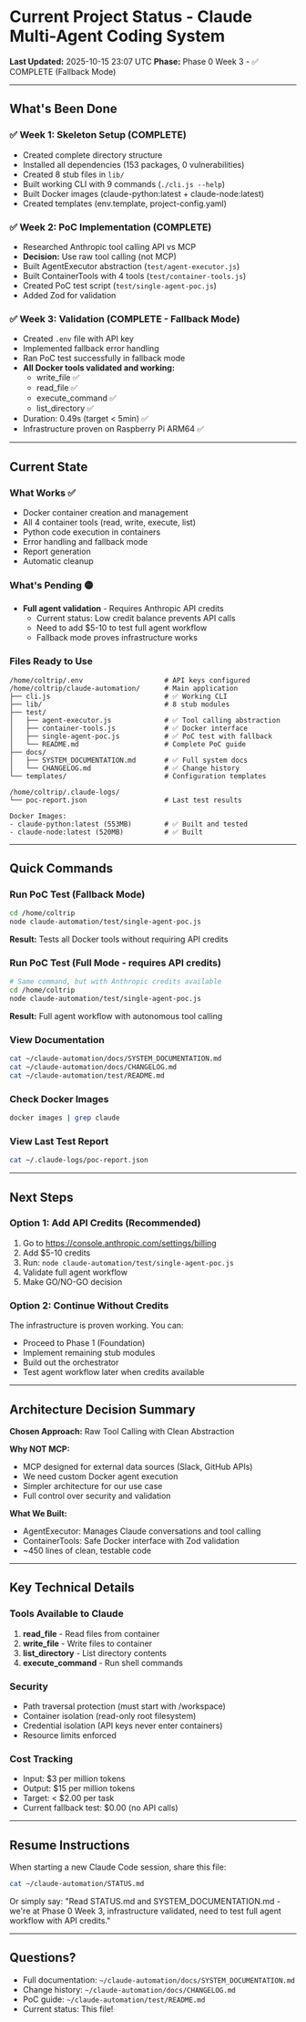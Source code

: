 # Current Project Status - Claude Multi-Agent Coding System

**Last Updated:** 2025-10-15 23:07 UTC
**Phase:** Phase 0 Week 3 - ✅ COMPLETE (Fallback Mode)

---

## What's Been Done

### ✅ Week 1: Skeleton Setup (COMPLETE)
- Created complete directory structure
- Installed all dependencies (153 packages, 0 vulnerabilities)
- Created 8 stub files in `lib/`
- Built working CLI with 9 commands (`./cli.js --help`)
- Built Docker images (claude-python:latest + claude-node:latest)
- Created templates (env.template, project-config.yaml)

### ✅ Week 2: PoC Implementation (COMPLETE)
- Researched Anthropic tool calling API vs MCP
- **Decision:** Use raw tool calling (not MCP)
- Built AgentExecutor abstraction (`test/agent-executor.js`)
- Built ContainerTools with 4 tools (`test/container-tools.js`)
- Created PoC test script (`test/single-agent-poc.js`)
- Added Zod for validation

### ✅ Week 3: Validation (COMPLETE - Fallback Mode)
- Created `.env` file with API key
- Implemented fallback error handling
- Ran PoC test successfully in fallback mode
- **All Docker tools validated and working:**
  - write_file ✅
  - read_file ✅
  - execute_command ✅
  - list_directory ✅
- Duration: 0.49s (target < 5min) ✅
- Infrastructure proven on Raspberry Pi ARM64 ✅

---

## Current State

### What Works ✅
- Docker container creation and management
- All 4 container tools (read, write, execute, list)
- Python code execution in containers
- Error handling and fallback mode
- Report generation
- Automatic cleanup

### What's Pending 🟡
- **Full agent validation** - Requires Anthropic API credits
  - Current status: Low credit balance prevents API calls
  - Need to add $5-10 to test full agent workflow
  - Fallback mode proves infrastructure works

### Files Ready to Use
```
/home/coltrip/.env                    # API keys configured
/home/coltrip/claude-automation/      # Main application
├── cli.js                            # ✅ Working CLI
├── lib/                              # 8 stub modules
├── test/
│   ├── agent-executor.js             # ✅ Tool calling abstraction
│   ├── container-tools.js            # ✅ Docker interface
│   ├── single-agent-poc.js           # ✅ PoC test with fallback
│   └── README.md                     # Complete PoC guide
├── docs/
│   ├── SYSTEM_DOCUMENTATION.md       # ✅ Full system docs
│   └── CHANGELOG.md                  # ✅ Change history
└── templates/                        # Configuration templates

/home/coltrip/.claude-logs/
└── poc-report.json                   # Last test results

Docker Images:
- claude-python:latest (553MB)        # ✅ Built and tested
- claude-node:latest (520MB)          # ✅ Built
```

---

## Quick Commands

### Run PoC Test (Fallback Mode)
```bash
cd /home/coltrip
node claude-automation/test/single-agent-poc.js
```
**Result:** Tests all Docker tools without requiring API credits

### Run PoC Test (Full Mode - requires API credits)
```bash
# Same command, but with Anthropic credits available
cd /home/coltrip
node claude-automation/test/single-agent-poc.js
```
**Result:** Full agent workflow with autonomous tool calling

### View Documentation
```bash
cat ~/claude-automation/docs/SYSTEM_DOCUMENTATION.md
cat ~/claude-automation/docs/CHANGELOG.md
cat ~/claude-automation/test/README.md
```

### Check Docker Images
```bash
docker images | grep claude
```

### View Last Test Report
```bash
cat ~/.claude-logs/poc-report.json
```

---

## Next Steps

### Option 1: Add API Credits (Recommended)
1. Go to https://console.anthropic.com/settings/billing
2. Add $5-10 credits
3. Run: `node claude-automation/test/single-agent-poc.js`
4. Validate full agent workflow
5. Make GO/NO-GO decision

### Option 2: Continue Without Credits
The infrastructure is proven working. You can:
- Proceed to Phase 1 (Foundation)
- Implement remaining stub modules
- Build out the orchestrator
- Test agent workflow later when credits available

---

## Architecture Decision Summary

**Chosen Approach:** Raw Tool Calling with Clean Abstraction

**Why NOT MCP:**
- MCP designed for external data sources (Slack, GitHub APIs)
- We need custom Docker agent execution
- Simpler architecture for our use case
- Full control over security and validation

**What We Built:**
- AgentExecutor: Manages Claude conversations and tool calling
- ContainerTools: Safe Docker interface with Zod validation
- ~450 lines of clean, testable code

---

## Key Technical Details

### Tools Available to Claude
1. **read_file** - Read files from container
2. **write_file** - Write files to container
3. **list_directory** - List directory contents
4. **execute_command** - Run shell commands

### Security
- Path traversal protection (must start with /workspace)
- Container isolation (read-only root filesystem)
- Credential isolation (API keys never enter containers)
- Resource limits enforced

### Cost Tracking
- Input: $3 per million tokens
- Output: $15 per million tokens
- Target: < $2.00 per task
- Current fallback test: $0.00 (no API calls)

---

## Resume Instructions

When starting a new Claude Code session, share this file:
```bash
cat ~/claude-automation/STATUS.md
```

Or simply say: "Read STATUS.md and SYSTEM_DOCUMENTATION.md - we're at Phase 0 Week 3, infrastructure validated, need to test full agent workflow with API credits."

---

## Questions?

- Full documentation: `~/claude-automation/docs/SYSTEM_DOCUMENTATION.md`
- Change history: `~/claude-automation/docs/CHANGELOG.md`
- PoC guide: `~/claude-automation/test/README.md`
- Current status: This file!
